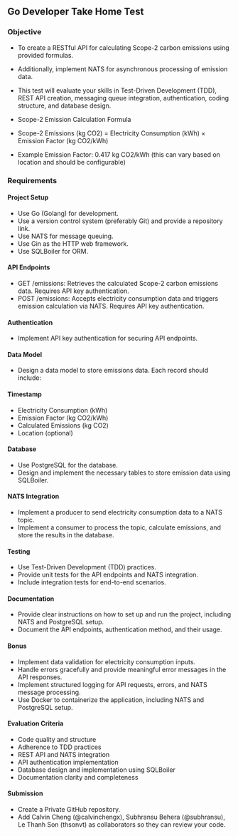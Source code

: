 ## Go Developer Take Home Test
### Objective
* To create a RESTful API for calculating Scope-2 carbon emissions using provided formulas.
* Additionally, implement NATS for asynchronous processing of emission data.
* This test will evaluate your skills in Test-Driven Development (TDD), REST API creation, messaging queue integration, authentication, coding structure, and database design.

* Scope-2 Emission Calculation Formula
* Scope-2 Emissions (kg CO2) = Electricity Consumption (kWh) × Emission Factor (kg CO2/kWh)
* Example Emission Factor: 0.417 kg CO2/kWh (this can vary based on location and should be configurable)

### Requirements
#### Project Setup
* Use Go (Golang) for development.
* Use a version control system (preferably Git) and provide a repository link.
* Use NATS for message queuing.
* Use Gin as the HTTP web framework.
* Use SQLBoiler for ORM.
#### API Endpoints
* GET /emissions: Retrieves the calculated Scope-2 carbon emissions data. Requires API key authentication.
*  POST /emissions: Accepts electricity consumption data and triggers emission calculation via NATS. Requires API key authentication.
#### Authentication
* Implement API key authentication for securing API endpoints.
#### Data Model
* Design a data model to store emissions data. Each record should include:

#### Timestamp
* Electricity Consumption (kWh)
* Emission Factor (kg CO2/kWh)
* Calculated Emissions (kg CO2)
* Location (optional)
#### Database
* Use PostgreSQL for the database.
* Design and implement the necessary tables to store emission data using SQLBoiler.
#### NATS Integration
* Implement a producer to send electricity consumption data to a NATS topic.
* Implement a consumer to process the topic, calculate emissions, and store the results in the database.
#### Testing
* Use Test-Driven Development (TDD) practices.
* Provide unit tests for the API endpoints and NATS integration.
* Include integration tests for end-to-end scenarios.
#### Documentation
* Provide clear instructions on how to set up and run the project, including NATS and PostgreSQL setup.
* Document the API endpoints, authentication method, and their usage.
#### Bonus
* Implement data validation for electricity consumption inputs.
* Handle errors gracefully and provide meaningful error messages in the API responses.
* Implement structured logging for API requests, errors, and NATS message processing.
* Use Docker to containerize the application, including NATS and PostgreSQL setup.
#### Evaluation Criteria
* Code quality and structure
* Adherence to TDD practices
* REST API and NATS integration
* API authentication implementation
* Database design and implementation using SQLBoiler
* Documentation clarity and completeness
#### Submission
* Create a Private GitHub repository.
* Add Calvin Cheng (@calvinchengx),  Subhransu Behera (@subhransu), Le Thanh Son (thsonvt) as collaborators so they can review your code.
